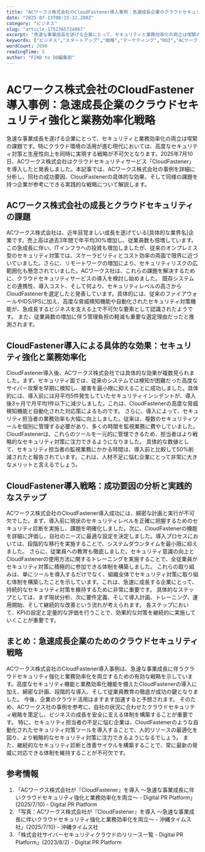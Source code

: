 ```yaml
---
title: "ACワークス株式会社のCloudFastener導入事例：急速成長企業のクラウドセキュリティ強化と業務効率化戦略"
date: "2025-07-13T00:15:32.200Z"
category: "ビジネス"
slug: "article-1752365724067"
excerpt: "急速な事業成長を遂げる企業にとって、セキュリティと業務効率化の両立は喫緊の課題です。特にクラウド環境の活用が進む現代においては、高度なセキュリティ対策と生産性向上を同時に実現する戦略が不可欠となります。2025年7月10日、ACワークス株式会社はクラウドセキュリティサービス「CloudFastene..."
keywords: ["ビジネス","スタートアップ","戦略","マーケティング","ROI","ACワークス株式会社のCloudFastener導入事例：急速成長企業のクラウドセキュリティ強化と業務効率化戦略"]
wordCount: 2690
readingTime: 5
author: "FIND to DO編集部"
---
```


# ACワークス株式会社のCloudFastener導入事例：急速成長企業のクラウドセキュリティ強化と業務効率化戦略

急速な事業成長を遂げる企業にとって、セキュリティと業務効率化の両立は喫緊の課題です。特にクラウド環境の活用が進む現代においては、高度なセキュリティ対策と生産性向上を同時に実現する戦略が不可欠となります。2025年7月10日、ACワークス株式会社はクラウドセキュリティサービス「CloudFastener」を導入したと発表しました。本記事では、ACワークス株式会社の事例を詳細に分析し、同社の成功要因、CloudFastenerの具体的な効果、そして同様の課題を持つ企業が参考にできる実践的な戦略について解説します。


## ACワークス株式会社の成長とクラウドセキュリティの課題

ACワークス株式会社は、近年目覚ましい成長を遂げている[具体的な業界名]企業です。売上高は過去3年間で年平均30%増加し、従業員数も倍増しています。この急成長に伴い、ITインフラへの投資も増加しましたが、従来のオンプレミス型のセキュリティ対策では、スケーラビリティとコスト効率の両面で限界に近づいていました。さらに、リモートワークの増加により、セキュリティリスクの広範囲化も懸念されていました。ACワークス社は、これらの課題を解決するために、クラウドセキュリティサービスの導入を検討し始めました。  既存システムとの連携性、導入コスト、そして何より、セキュリティレベルの高さからCloudFastenerを選定したと発表しています。具体的には、従来のファイアウォールやIDS/IPSに加え、高度な脅威検知機能や自動化されたセキュリティ対策機能が、急成長するビジネスを支える上で不可欠な要素として認識されたようです。  また、従業員数の増加に伴う管理負担の軽減も重要な選定理由だったと推測されます。


## CloudFastener導入による具体的な効果：セキュリティ強化と業務効率化

CloudFastener導入後、ACワークス株式会社では具体的な効果が複数見られました。まず、セキュリティ面では、従来のシステムでは検知が困難だった高度なサイバー攻撃を早期に検知し、被害を最小限に抑えることに成功しました。具体的には、導入前には月平均5件発生していたセキュリティインシデントが、導入後3ヶ月で月平均1件以下に減少しました。これは、CloudFastenerの高度な脅威検知機能と自動化された対応策によるものです。  さらに、導入によって、セキュリティ担当者の業務効率も大幅に向上しました。従来は、複数のセキュリティツールを個別に管理する必要があり、多くの時間を監視業務に費やしていました。CloudFastenerは、これらのツールを一元的に管理できるため、担当者はより戦略的なセキュリティ対策に注力できるようになりました。  具体的な数値として、セキュリティ担当者の監視業務にかかる時間は、導入前と比較して50%削減されたと報告されています。これは、人材不足に悩む企業にとって非常に大きなメリットと言えるでしょう。


## CloudFastener導入戦略：成功要因の分析と実践的なステップ

ACワークス株式会社のCloudFastener導入成功には、綿密な計画と実行が不可欠でした。まず、導入前に現状のセキュリティレベルを正確に把握するためのセキュリティ診断を実施し、課題を明確化しました。次に、CloudFastenerの機能を詳細に評価し、自社のニーズに最適な設定を決定しました。導入プロセスにおいては、段階的な移行を実施することで、システムダウンタイムを最小限に抑えました。  さらに、従業員への教育も徹底しました。セキュリティ意識の向上とCloudFastenerの使用方法に関するトレーニングを実施することで、全従業員がセキュリティ対策に積極的に参加できる体制を構築しました。  これらの取り組みは、単にツールを導入するだけでなく、組織全体でセキュリティ対策に取り組む体制を構築したことを示しています。これは、急速に成長する企業にとって、持続的なセキュリティ対策を維持するために非常に重要です。  具体的なステップとしては、まず現状分析、次に要件定義、そして導入計画、トレーニング、運用開始、そして継続的な改善という流れが考えられます。 各ステップにおいて、KPIの設定と定量的な評価を行うことで、効果的な対策を継続的に実施していくことが重要です。


## まとめ：急速成長企業のためのクラウドセキュリティ戦略

ACワークス株式会社のCloudFastener導入事例は、急速な事業成長に伴うクラウドセキュリティ強化と業務効率化を両立するための有効な戦略を示しています。高度なセキュリティ機能と業務効率化機能を備えたCloudFastenerの導入に加え、綿密な計画、段階的な導入、そして従業員教育の徹底が成功の鍵となりました。  今後、企業のクラウド活用はますます加速すると予想されます。  そのため、ACワークス社の事例を参考に、自社の状況に合わせたクラウドセキュリティ戦略を策定し、ビジネスの成長を安全に支える体制を構築することが重要です。  特に、セキュリティ担当者の不足に悩む企業は、CloudFastenerのような自動化されたセキュリティ対策ツールを導入することで、人的リソースの最適化を図り、より戦略的なセキュリティ対策に注力できるようになるでしょう。  また、継続的なセキュリティ診断と改善サイクルを構築することで、常に最新の脅威に対応できる体制を維持することが不可欠です。


## 参考情報

1. 「ACワークス株式会社が『CloudFastener』を導入 ～急速な事業成長に伴いクラウドセキュリティ強化と業務効率化を両立〜 - Digital PR Platform」(2025/7/10) - Digital PR Platform
2. 「写真：ACワークス株式会社が『CloudFastener』を導入 ～急速な事業成長に伴いクラウドセキュリティ強化と業務効率化を両立〜 - 沖縄タイムス社」(2025/7/10) - 沖縄タイムス社
3. 「株式会社サイバーセキュリティクラウドのリリース一覧 - Digital PR Platform」(2023/8/2) - Digital PR Platform

